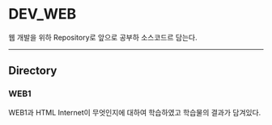 # DEV_WEB  
웹 개발을 위하 Repository로 앞으로 공부하 소스코드르 담는다.  

---  

## Directory  

### WEB1  
WEB1과 HTML Internet이 무엇인지에 대하여 학습하였고 학습물의 결과가 담겨있다.  
